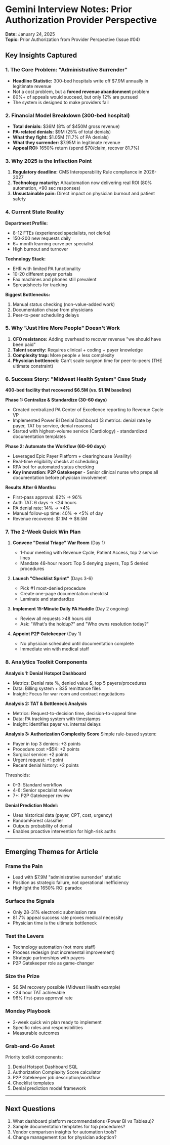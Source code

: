 # Gemini Interview Notes: Prior Authorization Provider Perspective

**Date:** January 24, 2025  
**Topic:** Prior Authorization from Provider Perspective (Issue #04)

## Key Insights Captured

### 1. The Core Problem: "Administrative Surrender"
- **Headline Statistic:** 300-bed hospitals write off $7.9M annually in legitimate revenue
- Not a cost problem, but a **forced revenue abandonment** problem
- 80%+ of appeals would succeed, but only 12% are pursued
- The system is designed to make providers fail

### 2. Financial Model Breakdown (300-bed hospital)
- **Total denials:** $36M (8% of $450M gross revenue)
- **PA-related denials:** $9M (25% of total denials)
- **What they fight:** $1.05M (11.7% of PA denials)
- **What they surrender:** $7.95M in legitimate revenue
- **Appeal ROI:** 1650% return (spend $70/claim, recover 81.7%)

### 3. Why 2025 is the Inflection Point
1. **Regulatory deadline:** CMS Interoperability Rule compliance in 2026-2027
2. **Technology maturity:** AI/automation now delivering real ROI (80% automation, <90 sec responses)
3. **Unsustainable pain:** Direct impact on physician burnout and patient safety

### 4. Current State Reality
**Department Profile:**
- 8-12 FTEs (experienced specialists, not clerks)
- 150-200 new requests daily
- 6+ month learning curve per specialist
- High burnout and turnover

**Technology Stack:**
- EHR with limited PA functionality
- 10-20 different payer portals
- Fax machines and phones still prevalent
- Spreadsheets for tracking

**Biggest Bottlenecks:**
1. Manual status checking (non-value-added work)
2. Documentation chase from physicians
3. Peer-to-peer scheduling delays

### 5. Why "Just Hire More People" Doesn't Work
1. **CFO resistance:** Adding overhead to recover revenue "we should have been paid"
2. **Talent scarcity:** Requires clinical + coding + payer knowledge
3. **Complexity trap:** More people ≠ less complexity
4. **Physician bottleneck:** Can't scale surgeon time for peer-to-peers (THE ultimate constraint)

### 6. Success Story: "Midwest Health System" Case Study
**400-bed facility that recovered $6.5M (vs. $1.1M baseline)**

**Phase 1: Centralize & Standardize (30-60 days)**
- Created centralized PA Center of Excellence reporting to Revenue Cycle VP
- Implemented Power BI Denial Dashboard (3 metrics: denial rate by payer, TAT by service, denial reasons)
- Started with highest-volume service (Cardiology) - standardized documentation templates

**Phase 2: Automate the Workflow (60-90 days)**
- Leveraged Epic Payer Platform + clearinghouse (Availity)
- Real-time eligibility checks at scheduling
- RPA bot for automated status checking
- **Key innovation: P2P Gatekeeper** - Senior clinical nurse who preps all documentation before physician involvement

**Results After 6 Months:**
- First-pass approval: 82% → 96%
- Auth TAT: 6 days → <24 hours
- PA denial rate: 14% → <4%
- Manual follow-up time: 40% → <5% of day
- Revenue recovered: $1.1M → $6.5M

### 7. The 2-Week Quick Win Plan
1. **Convene "Denial Triage" War Room** (Day 1)
   - 1-hour meeting with Revenue Cycle, Patient Access, top 2 service lines
   - Mandate 48-hour report: Top 5 denying payers, Top 5 denied procedures

2. **Launch "Checklist Sprint"** (Days 3-6)
   - Pick #1 most-denied procedure
   - Create one-page documentation checklist
   - Laminate and standardize

3. **Implement 15-Minute Daily PA Huddle** (Day 2 ongoing)
   - Review all requests >48 hours old
   - Ask: "What's the holdup?" and "Who owns resolution today?"

4. **Appoint P2P Gatekeeper** (Day 1)
   - No physician scheduled until documentation complete
   - Immediate win with medical staff

### 8. Analytics Toolkit Components

**Analysis 1: Denial Hotspot Dashboard**
- Metrics: Denial rate %, denied value $, top 5 payers/procedures
- Data: Billing system + 835 remittance files
- Insight: Focus for war room and contract negotiations

**Analysis 2: TAT & Bottleneck Analysis**
- Metrics: Request-to-decision time, decision-to-appeal time
- Data: PA tracking system with timestamps
- Insight: Identifies payer vs. internal delays

**Analysis 3: Authorization Complexity Score**
Simple rule-based system:
- Payer in top 3 deniers: +3 points
- Procedure cost >$5K: +2 points
- Surgical service: +2 points
- Urgent request: +1 point
- Recent denial history: +2 points

Thresholds:
- 0-3: Standard workflow
- 4-6: Senior specialist review
- 7+: P2P Gatekeeper review

**Denial Prediction Model:**
- Uses historical data (payer, CPT, cost, urgency)
- RandomForest classifier
- Outputs probability of denial
- Enables proactive intervention for high-risk auths

---

## Emerging Themes for Article

### Frame the Pain
- Lead with $7.9M "administrative surrender" statistic
- Position as strategic failure, not operational inefficiency
- Highlight the 1650% ROI paradox

### Surface the Signals
- Only 28-31% electronic submission rate
- 81.7% appeal success rate proves medical necessity
- Physician time is the ultimate bottleneck

### Test the Levers
- Technology automation (not more staff)
- Process redesign (not incremental improvement)
- Strategic partnerships with payers
- P2P Gatekeeper role as game-changer

### Size the Prize
- $6.5M recovery possible (Midwest Health example)
- <24 hour TAT achievable
- 96% first-pass approval rate

### Monday Playbook
- 2-week quick win plan ready to implement
- Specific roles and responsibilities
- Measurable outcomes

### Grab-and-Go Asset
Priority toolkit components:
1. Denial Hotspot Dashboard SQL
2. Authorization Complexity Score calculator
3. P2P Gatekeeper job description/workflow
4. Checklist templates
5. Denial prediction model framework

---

## Next Questions
1. What dashboard platform recommendations (Power BI vs Tableau)?
2. Sample documentation templates for top procedures?
3. Vendor comparison insights for automation tools?
4. Change management tips for physician adoption?